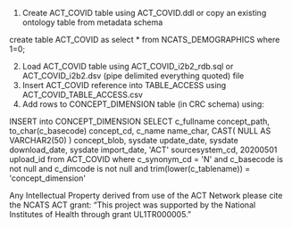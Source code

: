
1. Create ACT_COVID table using ACT_COVID.ddl or copy an existing ontology table from metadata schema

create table ACT_COVID as select * from NCATS_DEMOGRAPHICS where 1=0;

2. Load ACT_COVID table using ACT_COVID_i2b2_rdb.sql or ACT_COVID_i2b2.dsv (pipe delimited everything quoted) file
3. Insert ACT_COVID reference into TABLE_ACCESS using ACT_COVID_TABLE_ACCESS.csv
4. Add rows to CONCEPT_DIMENSION table (in CRC schema) using:

INSERT into CONCEPT_DIMENSION
SELECT c_fullname concept_path, to_char(c_basecode) concept_cd, c_name name_char, CAST( NULL AS VARCHAR2(50) ) concept_blob, sysdate update_date, sysdate download_date, sysdate import_date, 'ACT' sourcesystem_cd, 20200501 upload_id
from ACT_COVID where c_synonym_cd = 'N' and c_basecode is not null and c_dimcode is not null and trim(lower(c_tablename)) = 'concept_dimension'




Any Intellectual Property derived from use of the ACT Network please cite the NCATS ACT grant: “This project was supported by the National Institutes of Health through grant UL1TR000005.” 

